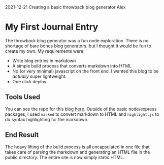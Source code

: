2021-12-21
Creating a basic throwback blog generator
Alex

# My First Journal Entry

The throwback blog generator was a fun node exploration.  There is no shortage of bare bones blog generators, but I thought it would be fun to create my own.  My requirements were:

- Write blog entries in markdown
- A simple build process that converts markdown into HTML
- No (or very minimal) javascript on the front end. I wanted this blog to be _actually_ super lightweight.
- One click deploy


## Tools Used

You can see the repo for this blog [here](https://github.com/asieke/sieke-journal).  Outside of the basic node/express packages, I used `marked` to convert markdown to HTML and `highlight.js` to do syntax highlighting for the markdown.

## End Result

The heavy lifting of the build process is all encapsulated in one file that takes care of parsing the markdown and generating an HTML file in the public directory.  The entire site is now simply static HTML.


